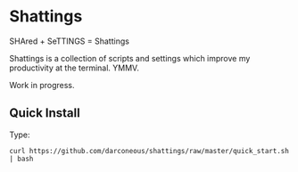 
# Shattings #

SHAred + SeTTINGS = Shattings

Shattings is a collection of scripts and settings which improve my productivity at the terminal. YMMV.

Work in progress.

## Quick Install ##

Type:

    curl https://github.com/darconeous/shattings/raw/master/quick_start.sh | bash



